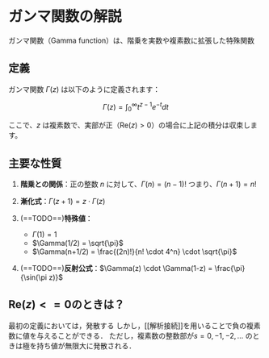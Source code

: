 # ガンマ関数の解説

ガンマ関数（Gamma function）は、階乗を実数や複素数に拡張した特殊関数
## 定義

ガンマ関数 $\Gamma(z)$ は以下のように定義されます：

$$\Gamma(z) = \int_0^{\infty} t^{z-1} e^{-t} dt$$

ここで、$z$ は複素数で、実部が正（$\text{Re}(z) > 0$）の場合に上記の積分は収束します。
## 主要な性質

1. **階乗との関係**：正の整数 $n$ に対して、$\Gamma(n) = (n-1)!$
   つまり、$\Gamma(n+1) = n!$

2. **漸化式**：$\Gamma(z+1) = z \cdot \Gamma(z)$

3. (==TODO==)**特殊値**：
   - $\Gamma(1) = 1$
   - $\Gamma(1/2) = \sqrt{\pi}$
   - $\Gamma(n+1/2) = \frac{(2n)!}{n! \cdot 4^n} \cdot \sqrt{\pi}$

1. (==TODO==)**反射公式**：$\Gamma(z) \cdot \Gamma(1-z) = \frac{\pi}{\sin(\pi z)}$

## $\text{Re}(z) <= 0$のときは？

最初の定義においては，発散する
しかし，[[解析接続]]を用いることで負の複素数に値を与えることができる．
ただし，複素数の整数部が$s = 0, -1, -2, \ldots$ のときは極を持ち値が無限大に発散される．
